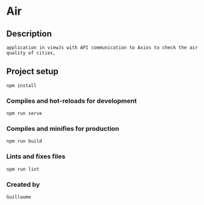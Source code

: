 # Air

## Description
```
application in viewJs with API communication to Axios to check the air quality of cities,
```
## Project setup
```
npm install
```

### Compiles and hot-reloads for development
```
npm run serve
```

### Compiles and minifies for production
```
npm run build
```

### Lints and fixes files
```
npm run lint
```

### Created by
```
Guillaume
```